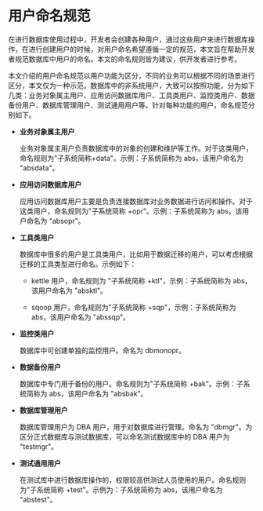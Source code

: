 # 用户命名规范

在进行数据库使用过程中，开发者会创建各种用户，通过这些用户来进行数据库操作，在进行创建用户的时候，对用户命名希望遵循一定的规范，本文旨在帮助开发者规范数据库中用户的命名。本文的命名规则皆为建议，供开发者进行参考。

本文介绍的用户命名规范以用户功能为区分，不同的业务可以根据不同的场景进行区分，本文仅为一种示范。数据库中的非系统用户，大致可以按照功能，分为如下几类：业务对象属主用户、应用访问数据库用户、工具类用户、监控类用户、数据备份用户、数据库管理用户、测试通用用户等。针对每种功能的用户，命名规范分别如下。

* **业务对象属主用户**

  业务对象属主用户负责数据库中的对象的创建和维护等工作。对于这类用户，命名规则为"子系统简称+data"。示例：子系统简称为 abs，该用户命名为 "absdata"。
  
* **应用访问数据库用户**

  应用访问数据库用户主要是负责连接数据库对业务数据进行访问和操作。对于这类用户，命名规则为"子系统简称 +opr"。示例：子系统简称为 abs，该用户命名为 "absopr"。
  
* **工具类用户**

  数据库中很多的用户是工具类用户，比如用于数据迁移的用户，可以考虑根据迁移的工具类型进行命名。示例如下：
  * kettle 用户，命名规则为 "子系统简称 +ktl"，示例：子系统简称为 abs，该用户命名为 "absktl"。

  * sqoop 用户，命名规则为"子系统简称 +sqp"，示例：子系统简称为 abs，该用户命名为 "abssqp"。

* **监控类用户**

  数据库中可创建单独的监控用户。命名为 dbmonopr。
  
* **数据备份用户**

  数据库中专门用于备份的用户。命名规则为"子系统简称 +bak"。示例：子系统简称为 abs，该用户命名为 "absbak"。
  
* **数据库管理用户**

  数据库管理用户为 DBA 用户，用于对数据库进行管理。命名为 "dbmgr"。为区分正式数据库与测试数据库，可以命名测试数据库中的 DBA 用户为 "testmgr"。
  
* **测试通用用户**

  在测试库中进行数据库操作的，权限较高供测试人员使用的用户。命名规则为"子系统简称 +test"。示例为：子系统简称为 abs，该用户命名为 "abstest"。
  